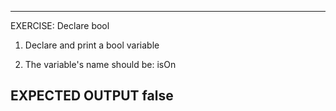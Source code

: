 ---------------------------------------------------------
EXERCISE: Declare bool

 1. Declare and print a bool variable

 2. The variable's name should be: isOn

EXPECTED OUTPUT
 false
---------------------------------------------------------
